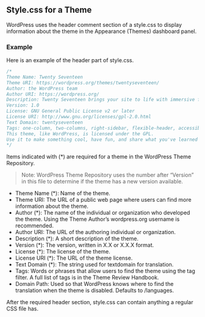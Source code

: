 ## Style.css for a Theme
WordPress uses the header comment section of a style.css to display information about the theme in the Appearance (Themes) dashboard panel.

### Example
Here is an example of the header part of style.css.

```css
/*
Theme Name: Twenty Seventeen
Theme URI: https://wordpress.org/themes/twentyseventeen/
Author: the WordPress team
Author URI: https://wordpress.org/
Description: Twenty Seventeen brings your site to life with immersive featured images and subtle animations. With a focus on business sites, it features multiple sections on the front page as well as widgets, navigation and social menus, a logo, and more. Personalize its asymmetrical grid with a custom color scheme and showcase your multimedia content with post formats. Our default theme for 2017 works great in many languages, for any abilities, and on any device.
Version: 1.0
License: GNU General Public License v2 or later
License URI: http://www.gnu.org/licenses/gpl-2.0.html
Text Domain: twentyseventeen
Tags: one-column, two-columns, right-sidebar, flexible-header, accessibility-ready, custom-colors, custom-header, custom-menu, custom-logo, editor-style, featured-images, footer-widgets, post-formats, rtl-language-support, sticky-post, theme-options, threaded-comments, translation-ready
This theme, like WordPress, is licensed under the GPL.
Use it to make something cool, have fun, and share what you've learned with others.
*/
```

Items indicated with (*) are required for a theme in the WordPress Theme Repository.

> Note: WordPress Theme Repository uses the number after “Version” in this file to determine if the theme has a new version available.

- Theme Name (*): Name of the theme.
- Theme URI: The URL of a public web page where users can find more information about the theme.
- Author (*): The name of the individual or organization who developed the theme. Using the Theme Author’s wordpress.org username is recommended.
- Author URI: The URL of the authoring individual or organization.
- Description (*): A short description of the theme.
- Version (*): The version, written in X.X or X.X.X format.
- License (*): The license of the theme.
- License URI (*): The URL of the theme license.
- Text Domain (*): The string used for textdomain for translation.
- Tags: Words or phrases that allow users to find the theme using the tag filter. A full list of tags is in the Theme Review Handbook.
- Domain Path: Used so that WordPress knows where to find the translation when the theme is disabled. Defaults to /languages.

After the required header section, style.css can contain anything a regular CSS file has.
